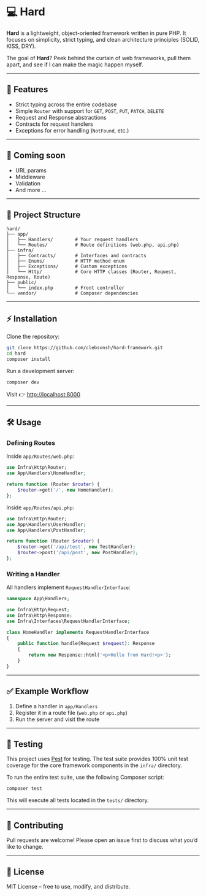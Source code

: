 # 💻 Hard

**Hard** is a lightweight, object-oriented framework written in pure PHP.
It focuses on simplicity, strict typing, and clean architecture principles (SOLID, KISS, DRY).

The goal of **Hard**? Peek behind the curtain of web frameworks, pull them apart, and see if I can make the magic happen
myself.

---

## 🚀 Features

* Strict typing across the entire codebase
* Simple `Router` with support for `GET`, `POST`, `PUT`, `PATCH`, `DELETE`
* Request and Response abstractions
* Contracts for request handlers
* Exceptions for error handling (`NotFound`, etc.)

---

## 🔮 Coming soon

* URL params
* Middleware
* Validation
* And more ...

---

## 📂 Project Structure

```
hard/
├── app/
│   ├── Handlers/        # Your request handlers
│   └── Routes/          # Route definitions (web.php, api.php)
├── infra/
│   ├── Contracts/       # Interfaces and contracts
│   ├── Enums/           # HTTP method enum
│   ├── Exceptions/      # Custom exceptions
│   └── Http/            # Core HTTP classes (Router, Request, Response, Route)
├── public/
│   └── index.php        # Front controller
└── vendor/              # Composer dependencies
```

---

## ⚡ Installation

Clone the repository:

```bash
git clone https://github.com/clebsonsh/hard-framework.git
cd hard
composer install
```

Run a development server:

```bash
composer dev
```

Visit 👉 [http://localhost:8000](http://localhost:8000)

---

## 🛠 Usage

### Defining Routes

Inside `app/Routes/web.php`:

```php
use Infra\Http\Router;
use App\Handlers\HomeHandler;

return function (Router $router) {
    $router->get('/', new HomeHandler);
};
```

Inside `app/Routes/api.php`:

```php
use Infra\Http\Router;
use App\Handlers\UserHandler;
use App\Handlers\PostHandler;

return function (Router $router) {
    $router->get('/api/test', new TestHandler);
    $router->post('/api/post', new PostHandler);
};
```

### Writing a Handler

All handlers implement `RequestHandlerInterface`:

```php
namespace App\Handlers;

use Infra\Http\Request;
use Infra\Http\Response;
use Infra\Interfaces\RequestHandlerInterface;

class HomeHandler implements RequestHandlerInterface
{
    public function handle(Request $request): Response
    {
        return new Response::html('<p>Hello from Hard!<p>');
    }
}
```

---

## ✅ Example Workflow

1. Define a handler in `app/Handlers`
2. Register it in a route file (`web.php` or `api.php`)
3. Run the server and visit the route

---

## 🧪 Testing

This project uses [Pest](https://pestphp.com/) for testing. The test suite provides 100% unit test coverage for the core
framework components in the `infra/` directory.

To run the entire test suite, use the following Composer script:

```bash
composer test
```

This will execute all tests located in the `tests/` directory.

---

## 🤝 Contributing

Pull requests are welcome!
Please open an issue first to discuss what you’d like to change.

---

## 📜 License

MIT License – free to use, modify, and distribute.
